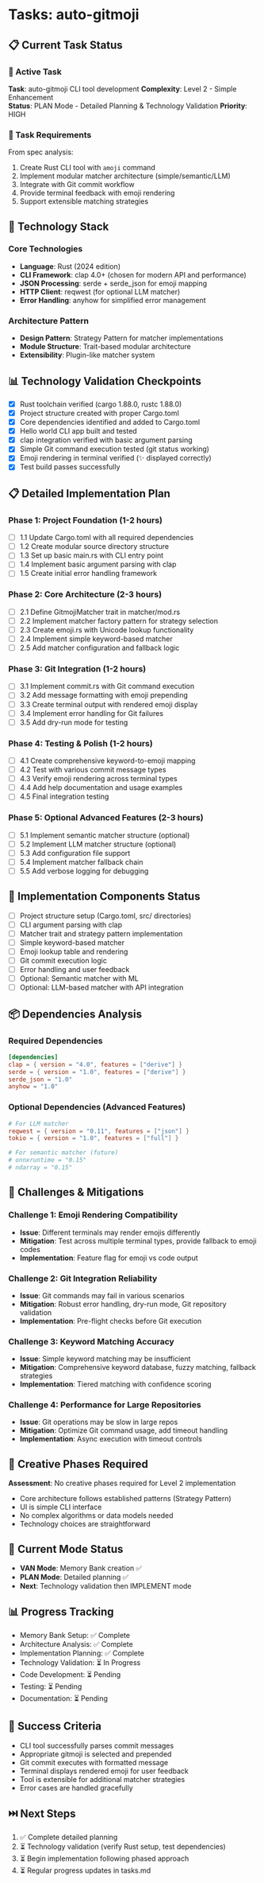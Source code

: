 # Tasks: auto-gitmoji

## 📋 Current Task Status

### 🎯 Active Task
**Task**: auto-gitmoji CLI tool development
**Complexity**: Level 2 - Simple Enhancement  
**Status**: PLAN Mode - Detailed Planning & Technology Validation
**Priority**: HIGH

### 📝 Task Requirements
From spec analysis:
1. Create Rust CLI tool with `amoji` command
2. Implement modular matcher architecture (simple/semantic/LLM)
3. Integrate with Git commit workflow
4. Provide terminal feedback with emoji rendering
5. Support extensible matching strategies

## 🔧 Technology Stack

### Core Technologies
- **Language**: Rust (2024 edition)
- **CLI Framework**: clap 4.0+ (chosen for modern API and performance)
- **JSON Processing**: serde + serde_json for emoji mapping
- **HTTP Client**: reqwest (for optional LLM matcher)
- **Error Handling**: anyhow for simplified error management

### Architecture Pattern
- **Design Pattern**: Strategy Pattern for matcher implementations
- **Module Structure**: Trait-based modular architecture
- **Extensibility**: Plugin-like matcher system

## 📊 Technology Validation Checkpoints
- [x] Rust toolchain verified (cargo 1.88.0, rustc 1.88.0)
- [x] Project structure created with proper Cargo.toml
- [x] Core dependencies identified and added to Cargo.toml
- [x] Hello world CLI app built and tested
- [x] clap integration verified with basic argument parsing
- [x] Simple Git command execution tested (git status working)
- [x] Emoji rendering in terminal verified (✨ displayed correctly)
- [x] Test build passes successfully

## 📋 Detailed Implementation Plan

### Phase 1: Project Foundation (1-2 hours)
- [ ] 1.1 Update Cargo.toml with all required dependencies
- [ ] 1.2 Create modular source directory structure
- [ ] 1.3 Set up basic main.rs with CLI entry point
- [ ] 1.4 Implement basic argument parsing with clap
- [ ] 1.5 Create initial error handling framework

### Phase 2: Core Architecture (2-3 hours)  
- [ ] 2.1 Define GitmojiMatcher trait in matcher/mod.rs
- [ ] 2.2 Implement matcher factory pattern for strategy selection
- [ ] 2.3 Create emoji.rs with Unicode lookup functionality
- [ ] 2.4 Implement simple keyword-based matcher
- [ ] 2.5 Add matcher configuration and fallback logic

### Phase 3: Git Integration (1-2 hours)
- [ ] 3.1 Implement commit.rs with Git command execution
- [ ] 3.2 Add message formatting with emoji prepending
- [ ] 3.3 Create terminal output with rendered emoji display
- [ ] 3.4 Implement error handling for Git failures
- [ ] 3.5 Add dry-run mode for testing

### Phase 4: Testing & Polish (1-2 hours)
- [ ] 4.1 Create comprehensive keyword-to-emoji mapping
- [ ] 4.2 Test with various commit message types
- [ ] 4.3 Verify emoji rendering across terminal types
- [ ] 4.4 Add help documentation and usage examples
- [ ] 4.5 Final integration testing

### Phase 5: Optional Advanced Features (2-3 hours)
- [ ] 5.1 Implement semantic matcher structure (optional)
- [ ] 5.2 Implement LLM matcher structure (optional)
- [ ] 5.3 Add configuration file support
- [ ] 5.4 Implement matcher fallback chain
- [ ] 5.5 Add verbose logging for debugging

## 🧩 Implementation Components Status
- [ ] Project structure setup (Cargo.toml, src/ directories)
- [ ] CLI argument parsing with clap
- [ ] Matcher trait and strategy pattern implementation  
- [ ] Simple keyword-based matcher
- [ ] Emoji lookup table and rendering
- [ ] Git commit execution logic
- [ ] Error handling and user feedback
- [ ] Optional: Semantic matcher with ML
- [ ] Optional: LLM-based matcher with API integration

## 📦 Dependencies Analysis

### Required Dependencies
```toml
[dependencies]
clap = { version = "4.0", features = ["derive"] }
serde = { version = "1.0", features = ["derive"] }
serde_json = "1.0"
anyhow = "1.0"
```

### Optional Dependencies (Advanced Features)
```toml
# For LLM matcher
reqwest = { version = "0.11", features = ["json"] }
tokio = { version = "1.0", features = ["full"] }

# For semantic matcher (future)
# onnxruntime = "0.15" 
# ndarray = "0.15"
```

## 🚨 Challenges & Mitigations

### Challenge 1: Emoji Rendering Compatibility
- **Issue**: Different terminals may render emojis differently
- **Mitigation**: Test across multiple terminal types, provide fallback to emoji codes
- **Implementation**: Feature flag for emoji vs code output

### Challenge 2: Git Integration Reliability  
- **Issue**: Git commands may fail in various scenarios
- **Mitigation**: Robust error handling, dry-run mode, Git repository validation
- **Implementation**: Pre-flight checks before Git execution

### Challenge 3: Keyword Matching Accuracy
- **Issue**: Simple keyword matching may be insufficient
- **Mitigation**: Comprehensive keyword database, fuzzy matching, fallback strategies
- **Implementation**: Tiered matching with confidence scoring

### Challenge 4: Performance for Large Repositories
- **Issue**: Git operations may be slow in large repos
- **Mitigation**: Optimize Git command usage, add timeout handling
- **Implementation**: Async execution with timeout controls

## 🎨 Creative Phases Required
**Assessment**: No creative phases required for Level 2 implementation
- Core architecture follows established patterns (Strategy Pattern)
- UI is simple CLI interface
- No complex algorithms or data models needed
- Technology choices are straightforward

## 🔄 Current Mode Status
- **VAN Mode**: Memory Bank creation ✅
- **PLAN Mode**: Detailed planning ✅
- **Next**: Technology validation then IMPLEMENT mode

## 📊 Progress Tracking
- Memory Bank Setup: ✅ Complete
- Architecture Analysis: ✅ Complete
- Implementation Planning: ✅ Complete
- Technology Validation: ⏳ In Progress
- Code Development: ⏳ Pending
- Testing: ⏳ Pending
- Documentation: ⏳ Pending

## 🎯 Success Criteria
- CLI tool successfully parses commit messages
- Appropriate gitmoji is selected and prepended
- Git commit executes with formatted message
- Terminal displays rendered emoji for user feedback
- Tool is extensible for additional matcher strategies
- Error cases are handled gracefully

## ⏭️ Next Steps
1. ✅ Complete detailed planning
2. ⏳ Technology validation (verify Rust setup, test dependencies)
3. ⏳ Begin implementation following phased approach
4. ⏳ Regular progress updates in tasks.md 